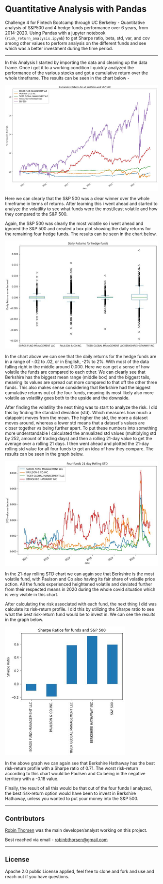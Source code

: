 # Quantitative Analysis with Pandas
Challenge 4 for Fintech Bootcamp through UC Berkeley - Quantitative analysis of S&P500 and 4 hedge funds performance over 6 years, from 2014-2020. Using Pandas with a jupyter notebook (`risk_return_analysis.ipynb`) to get Sharpe ratio, beta, std, var, and cov among other values to perform analysis on the different funds and see which was a better investment during the time period. 

--- 
In this Analysis I started by importing the data and cleaning up the data frame. Once i got it to a working condition I quickly analyzed the performance of the various stocks and got a cumulative return over the whole timeframe. The results can be seen in the chart below - 

![cumulative returns for all stocks](./Code/Resources/Cumulative_returns_all.jpg)

Here we can clearly that the S&P 500 was a clear winner over the whole timeframe in terms of returns. After learning this i went ahead and started to analyze the volatility to see what funds were the most/least volatile and how they compared to the S&P 500. 

Again, the S&P 500 was clearly the most volatile so i went ahead and ignored the S&P 500 and created a box plot showing the daily returns for the remaining four hedge funds. The results can be seen in the chart below. 

![daily returns in box plot for 4 funds](./Code/Resources/dailyreturns_boxplot.jpg)

In the chart above we can see that the daily returns for the hedge funds are in a range of -.02 to .02, or in English, -2% to 2%. With most of the data falling right in the middle around 0.000. Here we can get a sense of how volatile the funds are compared to each other. We can clearly see that Berkshire has the biggest mean range (middle box) and the biggest tails, meaning its values are spread out more compared to that off the other three funds. This also makes sense considering that Berkshire had the biggest cumulative returns out of the four funds, meaning its most likely also more volatile as volatility goes both to the upside and the downside. 

After finding the volatility the next thing was to start to analyze the risk. I did this by finding the standard deviation (std). Which measures how much a datapoint moves from the mean. The higher the std, the more a dataset moves around, whereas a lower std means that a dataset's values are closer together vs being further apart. To put these numbers into something more understandable I calculated the annualized std values (multiplying std by 252, amount of trading days) and then a rolling 21-day value to get the average over a rolling 21 days. I then went ahead and plotted the 21-day rolling std value for all four funds to get an idea of how they compare. The results can be seen in the graph below.

![21 day rolling std](./Code/Resources/funds21-std.jpg)

In the 21-day rolling STD chart we can again see that Berkshire is the most volatile fund, with Paulson and Co also having its fair share of volatile price action. All the funds experienced heightened volatile and deviated further from their respected means in 2020 during the whole covid situation which is very visible in this chart. 

After calculating the risk associated with each fund, the next thing I did was calculate its risk-return profile. I did this by utilizing the Sharpe ratio to see what the best risk-return fund would be to invest in. We can see the results in the graph below. 

![Sharpe Ratios](./Code/Resources/sharpe_ratios.jpg)

In the above graph we can again see that Berkshire Hathaway has the best risk-return profile with a Sharpe ratio of 0.71. The worst risk-return according to this chart would be Paulsen and Co being in the negative territory with a -0.18 value. 

Finally, the result of all this would be that out of the four funds I analyzed, the best risk-return option would have been to invest in Berkshire Hathaway, unless you wanted to put your money into the S&P 500. 

--- 




## Contributors

[Robin Thorsen](https://www.linkedin.com/in/robin-thorsen-079819120/) was the main developer/analyst working on this project.  

Best reached via email - robinbthorsen@gmail.com

---

## License

Apache 2.0 public License applied, feel free to clone and fork and use and reach out if you have questions.
